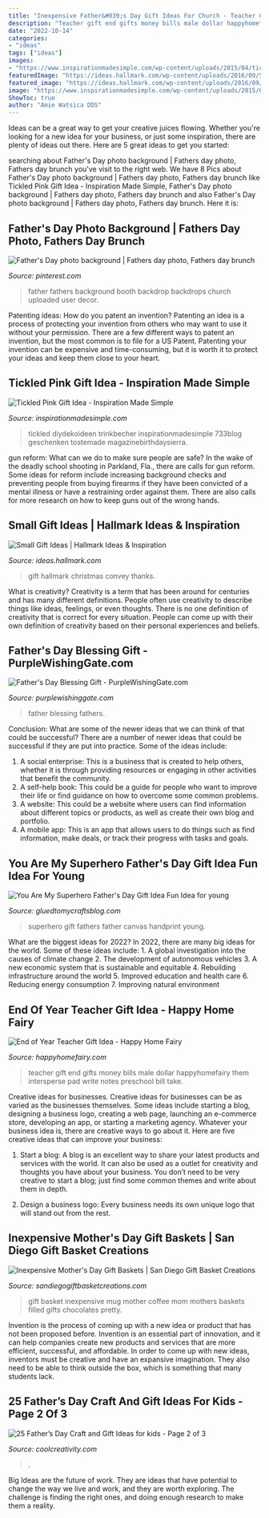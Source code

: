 ```yaml
---
title: "Inexpensive Father&#039;s Day Gift Ideas For Church - Teacher Gift End Gifts Money Bills Male Dollar Happyhomefairy Them Intersperse Pad Write Notes Preschool Bill Take"
description: "Teacher gift end gifts money bills male dollar happyhomefairy them intersperse pad write notes preschool bill take"
date: "2022-10-14"
categories:
- "ideas"
tags: ["ideas"]
images:
- "https://www.inspirationmadesimple.com/wp-content/uploads/2015/04/tickled-pink-gift-idea.jpg"
featuredImage: "https://ideas.hallmark.com/wp-content/uploads/2016/09/Small-gift-ideas-600x600.jpg"
featured_image: "https://ideas.hallmark.com/wp-content/uploads/2016/09/Small-gift-ideas-600x600.jpg"
image: "https://www.inspirationmadesimple.com/wp-content/uploads/2015/04/tickled-pink-gift-idea.jpg"
ShowToc: true
author: "Amie Watsica DDS"
---
```



Ideas can be a great way to get your creative juices flowing. Whether you're looking for a new idea for your business, or just some inspiration, there are plenty of ideas out there. Here are 5 great ideas to get you started: 

	

		
searching about Father&#039;s Day photo background | Fathers day photo, Fathers day brunch you've visit to the right web. We have 8 Pics about Father&#039;s Day photo background | Fathers day photo, Fathers day brunch like Tickled Pink Gift Idea - Inspiration Made Simple, Father&#039;s Day photo background | Fathers day photo, Fathers day brunch and also Father&#039;s Day photo background | Fathers day photo, Fathers day brunch. Here it is:
		
    
## Father&#039;s Day Photo Background | Fathers Day Photo, Fathers Day Brunch

<img loading=lazy src="https://i.pinimg.com/originals/86/ba/b4/86bab436e29ea41b816d8f118ffb4fc0.jpg" onerror="this.onerror=null;this.src='https://tse1.mm.bing.net/th?id=OIP.KnZ1HWp3y2sV9QNcYrZNHAHaJ4&amp;pid=15.1';" alt="Father&#039;s Day photo background | Fathers day photo, Fathers day brunch">

_Source: pinterest.com_

>father fathers background booth backdrop backdrops church uploaded user decor. 

	

Patenting ideas: How do you patent an invention?
Patenting an idea is a process of protecting your invention from others who may want to use it without your permission. There are a few different ways to patent an invention, but the most common is to file for a US Patent. Patenting your invention can be expensive and time-consuming, but it is worth it to protect your ideas and keep them close to your heart.

    
## Tickled Pink Gift Idea - Inspiration Made Simple

<img loading=lazy src="https://www.inspirationmadesimple.com/wp-content/uploads/2015/04/tickled-pink-gift-idea.jpg" onerror="this.onerror=null;this.src='https://tse4.mm.bing.net/th?id=OIP.NcYEY2nL6VKeP7jMV0SXQgHaLG&amp;pid=15.1';" alt="Tickled Pink Gift Idea - Inspiration Made Simple">

_Source: inspirationmadesimple.com_

>tickled diydekoideen trinkbecher inspirationmadesimple 733blog geschenken tostemade magazinebirthdaysierra. 

	

gun reform: What can we do to make sure people are safe?
In the wake of the deadly school shooting in Parkland, Fla., there are calls for gun reform. Some ideas for reform include increasing background checks and preventing people from buying firearms if they have been convicted of a mental illness or have a restraining order against them. There are also calls for more research on how to keep guns out of the wrong hands.

    
## Small Gift Ideas | Hallmark Ideas &amp; Inspiration

<img loading=lazy src="https://ideas.hallmark.com/wp-content/uploads/2016/09/Small-gift-ideas-600x600.jpg" onerror="this.onerror=null;this.src='https://tse2.mm.bing.net/th?id=OIP.krXaobDm3pgZSpO--UOjAwHaHa&amp;pid=15.1';" alt="Small Gift Ideas | Hallmark Ideas &amp; Inspiration">

_Source: ideas.hallmark.com_

>gift hallmark christmas convey thanks. 

	

What is creativity?
Creativity is a term that has been around for centuries and has many different definitions. People often use creativity to describe things like ideas, feelings, or even thoughts. There is no one definition of creativity that is correct for every situation. People can come up with their own definition of creativity based on their personal experiences and beliefs.

    
## Father&#039;s Day Blessing Gift - PurpleWishingGate.com

<img loading=lazy src="https://cdn.shopify.com/s/files/1/1006/0946/products/Father-Scroll-Flat_600x.jpg?v=1544254400" onerror="this.onerror=null;this.src='https://tse4.mm.bing.net/th?id=OIP.NoydDZHkV3J1fJJUf_zktgHaJz&amp;pid=15.1';" alt="Father&#039;s Day Blessing Gift - PurpleWishingGate.com">

_Source: purplewishinggate.com_

>father blessing fathers. 

	

Conclusion: What are some of the newer ideas that we can think of that could be successful?
There are a number of newer ideas that could be successful if they are put into practice. Some of the ideas include: 
1. A social enterprise: This is a business that is created to help others, whether it is through providing resources or engaging in other activities that benefit the community. 
2. A self-help book: This could be a guide for people who want to improve their life or find guidance on how to overcome some common problems. 
3. A website: This could be a website where users can find information about different topics or products, as well as create their own blog and portfolio. 
4. A mobile app: This is an app that allows users to do things such as find information, make deals, or track their progress with tasks and goals.

    
## You Are My Superhero Father&#039;s Day Gift Idea Fun Idea For Young

<img loading=lazy src="https://i2.wp.com/www.gluedtomycraftsblog.com/wp-content/uploads/2014/05/handprint-superhero-canvas-keepsake.jpg?fit=1000%2C1500&amp;ssl=1" onerror="this.onerror=null;this.src='https://tse1.mm.bing.net/th?id=OIP.IIRCmODxiPx2iHBKO3R--wHaLH&amp;pid=15.1';" alt="You Are My Superhero Father&#039;s Day Gift Idea Fun Idea for young">

_Source: gluedtomycraftsblog.com_

>superhero gift fathers father canvas handprint young. 

	

What are the biggest ideas for 2022?
In 2022, there are many big ideas for the world. Some of these ideas include: 1. A global investigation into the causes of climate change 2. The development of autonomous vehicles 3. A new economic system that is sustainable and equitable 4. Rebuilding infrastructure around the world 5. Improved education and health care 6. Reducing energy consumption 7. Improving natural environment 
    
## End Of Year Teacher Gift Idea - Happy Home Fairy

<img loading=lazy src="http://happyhomefairy.com/wp-content/uploads/2011/05/teacher-gift-31.jpg" onerror="this.onerror=null;this.src='https://tse4.mm.bing.net/th?id=OIP.hzNi_JImt42cVrYxFxAfkQHaFi&amp;pid=15.1';" alt="End of Year Teacher Gift Idea - Happy Home Fairy">

_Source: happyhomefairy.com_

>teacher gift end gifts money bills male dollar happyhomefairy them intersperse pad write notes preschool bill take. 

	

Creative ideas for businesses.
Creative ideas for businesses can be as varied as the businesses themselves. Some ideas include starting a blog, designing a business logo, creating a web page, launching an e-commerce store, developing an app, or starting a marketing agency. Whatever your business idea is, there are creative ways to go about it. Here are five creative ideas that can improve your business:
1. Start a blog: A blog is an excellent way to share your latest products and services with the world. It can also be used as a outlet for creativity and thoughts you have about your business. You don’t need to be very creative to start a blog; just find some common themes and write about them in depth.

2. Design a business logo: Every business needs its own unique logo that will stand out from the rest.

    
## Inexpensive Mother&#039;s Day Gift Baskets | San Diego Gift Basket Creations

<img loading=lazy src="https://sandiegogiftbasketcreations.com/wp-content/uploads/2012/05/Sunflower-Mug.jpg" onerror="this.onerror=null;this.src='https://tse3.mm.bing.net/th?id=OIP.NZpFpb_HQkxg8yWhGRL51AHaJ4&amp;pid=15.1';" alt="Inexpensive Mother&#039;s Day Gift Baskets | San Diego Gift Basket Creations">

_Source: sandiegogiftbasketcreations.com_

>gift basket inexpensive mug mother coffee mom mothers baskets filled gifts chocolates pretty. 

	

Invention is the process of coming up with a new idea or product that has not been proposed before. Invention is an essential part of innovation, and it can help companies create new products and services that are more efficient, successful, and affordable. In order to come up with new ideas, inventors must be creative and have an expansive imagination. They also need to be able to think outside the box, which is something that many students lack.

    
## 25 Father’s Day Craft And Gift Ideas For Kids - Page 2 Of 3

<img loading=lazy src="https://coolcreativity.com/wp-content/uploads/2016/06/Father’s-Day-Kid-Decorated-Ties-.jpg" onerror="this.onerror=null;this.src='https://tse2.mm.bing.net/th?id=OIP.L2GXa8uInGbPsoJLa1ZWEQAAAA&amp;pid=15.1';" alt="25 Father’s Day Craft and Gift Ideas for kids - Page 2 of 3">

_Source: coolcreativity.com_

>. 

	

Big Ideas are the future of work. They are ideas that have potential to change the way we live and work, and they are worth exploring. The challenge is finding the right ones, and doing enough research to make them a reality.

